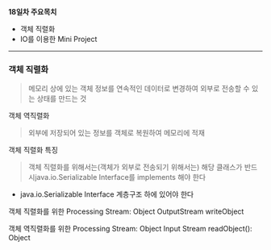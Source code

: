 **18일차 주요목치**

- 객체 직렬화
- IO를 이용한 Mini Project

----------

### 객체 직렬화

> 메모리 상에 있는 객체 정보를 연속적인 데이터로 변경하여 외부로 전송할 수 있는 상태를 만드는 것

객체 역직렬화

> 외부에 저장되어 있는 정보를 객체로 복원하여 메모리에 적재

객체 직렬화 특징

> 객체 직렬화를 위해서는(객체가 외부로 전송되기 위해서는) 해당 클래스가 반드시java.io.Serializable Interface를 implements 해야 한다

- java.io.Serializable Interface 계층구조 하에 있어야 한다



객체 직렬화를 위한 Processing Stream: Object OutputStream writeObject

객체 역직렬화를 위한 Processing Stream: Object Input Stream readObject(): Object